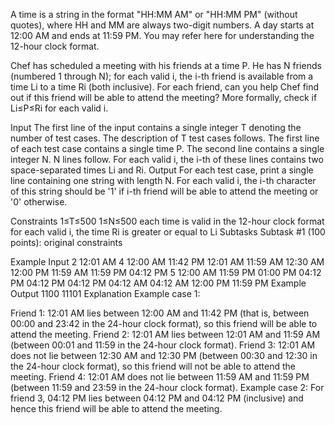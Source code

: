 A time is a string in the format "HH:MM AM" or "HH:MM PM" (without quotes), where HH and MM are always two-digit numbers. A day starts at 12:00 AM and ends at 11:59 PM. You may refer here for understanding the 12-hour clock format.

Chef has scheduled a meeting with his friends at a time P. He has N friends (numbered 1 through N); for each valid i, the i-th friend is available from a time Li to a time Ri (both inclusive). For each friend, can you help Chef find out if this friend will be able to attend the meeting? More formally, check if Li≤P≤Ri for each valid i.

Input
The first line of the input contains a single integer T denoting the number of test cases. The description of T test cases follows.
The first line of each test case contains a single time P.
The second line contains a single integer N.
N lines follow. For each valid i, the i-th of these lines contains two space-separated times Li and Ri.
Output
For each test case, print a single line containing one string with length N. For each valid i, the i-th character of this string should be '1' if i-th friend will be able to attend the meeting or '0' otherwise.

Constraints
1≤T≤500
1≤N≤500
each time is valid in the 12-hour clock format
for each valid i, the time Ri is greater or equal to Li
Subtasks
Subtask #1 (100 points): original constraints

Example Input
2
12:01 AM
4
12:00 AM 11:42 PM
12:01 AM 11:59 AM
12:30 AM 12:00 PM
11:59 AM 11:59 PM
04:12 PM
5
12:00 AM 11:59 PM
01:00 PM 04:12 PM
04:12 PM 04:12 PM
04:12 AM 04:12 AM
12:00 PM 11:59 PM
Example Output
1100
11101
Explanation
Example case 1:

Friend 1: 12:01 AM lies between 12:00 AM and 11:42 PM (that is, between 00:00 and 23:42 in the 24-hour clock format), so this friend will be able to attend the meeting.
Friend 2: 12:01 AM lies between 12:01 AM and 11:59 AM (between 00:01 and 11:59 in the 24-hour clock format).
Friend 3: 12:01 AM does not lie between 12:30 AM and 12:30 PM (between 00:30 and 12:30 in the 24-hour clock format), so this friend will not be able to attend the meeting.
Friend 4: 12:01 AM does not lie between 11:59 AM and 11:59 PM (between 11:59 and 23:59 in the 24-hour clock format).
Example case 2: For friend 3, 04:12 PM lies between 04:12 PM and 04:12 PM (inclusive) and hence this friend will be able to attend the meeting.